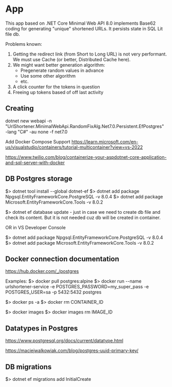 # App

This app based on .NET Core Minimal Web API 8.0 implements Base62 coding for generating "unique" shortened URLs.
It persists state in SQL Lit file db.

Problems known:
1. Getting the redirect link (from Short to Long URL) is not very performant. We must use Cache (or better, Distributed Cache here).
2. We might want better generation algorithm:
	- Pregenerate random values in advance
	- Use some other algorithm
	- etc.
3. A click counter for the tokens in question
4. Freeing up tokens based of off last activity

## Creating

dotnet new webapi -n "UrlShortener.MinimalWebApi.RandomFixAlg.Net7.0.Persistent.EfPostgres" -lang "C#" -au none -f net7.0

Add Docker Compose Support https://learn.microsoft.com/en-us/visualstudio/containers/tutorial-multicontainer?view=vs-2022

https://www.twilio.com/blog/containerize-your-aspdotnet-core-application-and-sql-server-with-docker

## DB Postgres storage

$> dotnet tool install --global dotnet-ef
$> dotnet add package Npgsql.EntityFrameworkCore.PostgreSQL -v 8.0.4
$> dotnet add package Microsoft.EntityFrameworkCore.Tools -v 8.0.2

$> dotnet ef database update   - just in case we need to create db file and check its content. But it is not needed cuz db will be created in container.

OR in VS Developer Console

$> dotnet add package Npgsql.EntityFrameworkCore.PostgreSQL -v 8.0.4
$> dotnet add package Microsoft.EntityFrameworkCore.Tools -v 8.0.2

## Docker connection documentation

https://hub.docker.com/_/postgres

Examples:
$> docker pull postgres:alpine
$> docker run --name urlshortener-service -e POSTGRES_PASSWORD=my_super_pass -e POSTGRES_USER=sa -p 5432:5432 postgres

$> docker ps -a
$> docker rm CONTAINER_ID

$> docker images
$> docker images rm IMAGE_ID

## Datatypes in Postgres

https://www.postgresql.org/docs/current/datatype.html

https://maciejwalkowiak.com/blog/postgres-uuid-primary-key/

## DB migrations

$> dotnet ef migrations add InitialCreate
